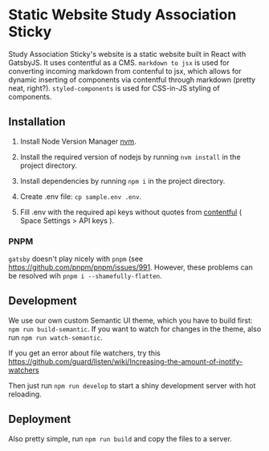 # Static Website Study Association Sticky
Study Association Sticky's website is a static website built in React with GatsbyJS. It uses contentful as a CMS. `markdown to jsx` is used for converting incoming markdown from contenful to jsx, which allows for dynamic inserting of components via contentful through markdown (pretty neat, right?). `styled-components` is used for CSS-in-JS styling of components. 

## Installation
1. Install Node Version Manager [nvm](https://github.com/creationix/nvm). 
   
2. Install the required version of nodejs by running `nvm install` in the project directory. 
   
3. Install dependencies by running `npm i` in the project directory.
   
4. Create .env file: `cp sample.env .env`.
   
5. Fill .env with the required api keys without quotes from [contentful](https://app.contentful.com/) ( Space Settings > API keys ).

### PNPM
`gatsby` doesn't play nicely with `pnpm` (see https://github.com/pnpm/pnpm/issues/991.
However, these problems can be resolved wih `pnpm i --shamefully-flatten`. 

## Development
We use our own custom Semantic UI theme, which you have to build first: `npm run build-semantic`. 
If you want to watch for changes in the theme, also run `npm run watch-semantic`.

If you get an error about file watchers, try this https://github.com/guard/listen/wiki/Increasing-the-amount-of-inotify-watchers

Then just run `npm run develop` to start a shiny development server with hot reloading.

## Deployment
Also pretty simple, run `npm run build` and copy the files to a server. 

